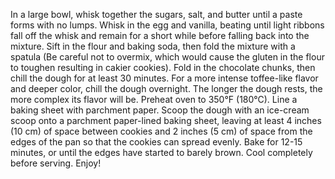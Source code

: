 In a large bowl, whisk together the sugars, salt, and butter until a paste forms with no lumps.
Whisk in the egg and vanilla, beating until light ribbons fall off the whisk and remain for a short while before falling back into the mixture.
Sift in the flour and baking soda, then fold the mixture with a spatula (Be careful not to overmix, which would cause the gluten in the flour to toughen resulting in cakier cookies).
Fold in the chocolate chunks, then chill the dough for at least 30 minutes. For a more intense toffee-like flavor and deeper color, chill the dough overnight. The longer the dough rests, the more complex its flavor will be.
Preheat oven to 350°F (180°C). Line a baking sheet with parchment paper.
Scoop the dough with an ice-cream scoop onto a parchment paper-lined baking sheet, leaving at least 4 inches (10 cm) of space between cookies and 2 inches (5 cm) of space from the edges of the pan so that the cookies can spread evenly.
Bake for 12-15 minutes, or until the edges have started to barely brown.
Cool completely before serving.
Enjoy!